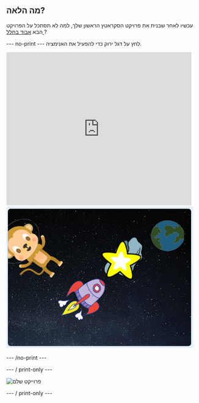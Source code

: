 ## מה הלאה?

עכשיו לאחר שבנית את פרויקט הסקראטץ הראשון שלך, למה לא תסתכל על הפרויקט הבא [ אבוד בחלל ](https://projects.raspberrypi.org/en/projects/lost-in-space?utm_source=pathway&utm_medium=whatnext&utm_campaign=projects)?

\--- no-print \--- לחץ על דגל ירוק כדי להפעיל את האנימציה.

<div class="scratch-preview">
  <iframe allowtransparency="true" width="485" height="402" src="https://scratch.mit.edu/projects/embed/276873231/?autostart=false" frameborder="0" scrolling="no"></iframe>
  <img src="images/space-final.png">
</div>

\--- /no-print \---

\--- / print-only \---

![פרוייקט שלם](images/lost-in-space-static.png)

\--- / print-only \---